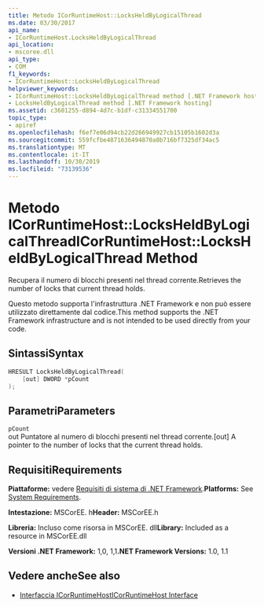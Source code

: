 ```yaml
---
title: Metodo ICorRuntimeHost::LocksHeldByLogicalThread
ms.date: 03/30/2017
api_name:
- ICorRuntimeHost.LocksHeldByLogicalThread
api_location:
- mscoree.dll
api_type:
- COM
f1_keywords:
- ICorRuntimeHost::LocksHeldByLogicalThread
helpviewer_keywords:
- ICorRuntimeHost::LocksHeldByLogicalThread method [.NET Framework hosting]
- LocksHeldByLogicalThread method [.NET Framework hosting]
ms.assetid: c3601255-d894-4d7c-b1df-c31334551700
topic_type:
- apiref
ms.openlocfilehash: f6ef7e06d94cb22d266949927cb15105b1602d3a
ms.sourcegitcommit: 559fcfbe4871636494870a8b716bf7325df34ac5
ms.translationtype: MT
ms.contentlocale: it-IT
ms.lasthandoff: 10/30/2019
ms.locfileid: "73139536"
---
```

# <a name="icorruntimehostlocksheldbylogicalthread-method"></a><span data-ttu-id="cc6ad-102">Metodo ICorRuntimeHost::LocksHeldByLogicalThread</span><span class="sxs-lookup"><span data-stu-id="cc6ad-102">ICorRuntimeHost::LocksHeldByLogicalThread Method</span></span>
<span data-ttu-id="cc6ad-103">Recupera il numero di blocchi presenti nel thread corrente.</span><span class="sxs-lookup"><span data-stu-id="cc6ad-103">Retrieves the number of locks that current thread holds.</span></span>  
  
 <span data-ttu-id="cc6ad-104">Questo metodo supporta l'infrastruttura .NET Framework e non può essere utilizzato direttamente dal codice.</span><span class="sxs-lookup"><span data-stu-id="cc6ad-104">This method supports the .NET Framework infrastructure and is not intended to be used directly from your code.</span></span>  
  
## <a name="syntax"></a><span data-ttu-id="cc6ad-105">Sintassi</span><span class="sxs-lookup"><span data-stu-id="cc6ad-105">Syntax</span></span>  
  
```cpp  
HRESULT LocksHeldByLogicalThread(  
    [out] DWORD *pCount  
);  
```  
  
## <a name="parameters"></a><span data-ttu-id="cc6ad-106">Parametri</span><span class="sxs-lookup"><span data-stu-id="cc6ad-106">Parameters</span></span>  
 `pCount`  
 <span data-ttu-id="cc6ad-107">out Puntatore al numero di blocchi presenti nel thread corrente.</span><span class="sxs-lookup"><span data-stu-id="cc6ad-107">[out] A pointer to the number of locks that the current thread holds.</span></span>  
  
## <a name="requirements"></a><span data-ttu-id="cc6ad-108">Requisiti</span><span class="sxs-lookup"><span data-stu-id="cc6ad-108">Requirements</span></span>  
 <span data-ttu-id="cc6ad-109">**Piattaforme:** vedere [Requisiti di sistema di .NET Framework](../../../../docs/framework/get-started/system-requirements.md).</span><span class="sxs-lookup"><span data-stu-id="cc6ad-109">**Platforms:** See [System Requirements](../../../../docs/framework/get-started/system-requirements.md).</span></span>  
  
 <span data-ttu-id="cc6ad-110">**Intestazione:** MSCorEE. h</span><span class="sxs-lookup"><span data-stu-id="cc6ad-110">**Header:** MSCorEE.h</span></span>  
  
 <span data-ttu-id="cc6ad-111">**Libreria:** Incluso come risorsa in MSCorEE. dll</span><span class="sxs-lookup"><span data-stu-id="cc6ad-111">**Library:** Included as a resource in MSCorEE.dll</span></span>  
  
 <span data-ttu-id="cc6ad-112">**Versioni .NET Framework:** 1,0, 1,1</span><span class="sxs-lookup"><span data-stu-id="cc6ad-112">**.NET Framework Versions:** 1.0, 1.1</span></span>  
  
## <a name="see-also"></a><span data-ttu-id="cc6ad-113">Vedere anche</span><span class="sxs-lookup"><span data-stu-id="cc6ad-113">See also</span></span>

- [<span data-ttu-id="cc6ad-114">Interfaccia ICorRuntimeHost</span><span class="sxs-lookup"><span data-stu-id="cc6ad-114">ICorRuntimeHost Interface</span></span>](../../../../docs/framework/unmanaged-api/hosting/icorruntimehost-interface.md)
